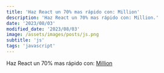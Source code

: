```yaml
---
title: 'Haz React un 70% mas rápido con: Million'
description: 'Haz React un 70% mas rápido con: Million.'
date: '2023/08/03'
modified_date: '2023/08/03'
image: /assets/images/posts/js.png
subtitle: 'js'
tags: 'javascript'
---
```


Haz React un 70% mas rápido con: [Million](https://million.dev/)
